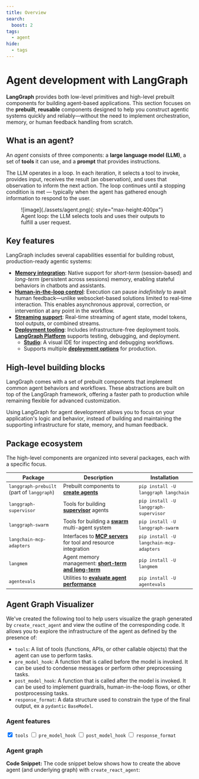 ```yaml
---
title: Overview
search:
  boost: 2
tags:
  - agent
hide:
  - tags
---
```


# Agent development with LangGraph

**LangGraph** provides both low-level primitives and high-level prebuilt components for building agent-based applications. This section focuses on the **prebuilt**, **reusable** components designed to help you construct agentic systems quickly and reliably—without the need to implement orchestration, memory, or human feedback handling from scratch.

## What is an agent?

An *agent* consists of three components: a **large language model (LLM)**, a set of **tools** it can use, and a **prompt** that provides instructions.

The LLM operates in a loop. In each iteration, it selects a tool to invoke, provides input, receives the result (an observation), and uses that observation to inform the next action. The loop continues until a stopping condition is met — typically when the agent has gathered enough information to respond to the user.

<figure markdown="1">
![image](./assets/agent.png){: style="max-height:400px"}
<figcaption>Agent loop: the LLM selects tools and uses their outputs to fulfill a user request.</figcaption>
</figure>

## Key features

LangGraph includes several capabilities essential for building robust, production-ready agentic systems:

- [**Memory integration**](./memory.md): Native support for *short-term* (session-based) and *long-term* (persistent across sessions) memory, enabling stateful behaviors in chatbots and assistants.
- [**Human-in-the-loop control**](./human-in-the-loop.md): Execution can pause *indefinitely* to await human feedback—unlike websocket-based solutions limited to real-time interaction. This enables asynchronous approval, correction, or intervention at any point in the workflow.
- [**Streaming support**](./streaming.md): Real-time streaming of agent state, model tokens, tool outputs, or combined streams.
- [**Deployment tooling**](./deployment.md): Includes infrastructure-free deployment tools. [**LangGraph Platform**](https://langchain-ai.github.io/langgraph/concepts/langgraph_platform/) supports testing, debugging, and deployment.
    - **[Studio](https://langchain-ai.github.io/langgraph/concepts/langgraph_studio/)**: A visual IDE for inspecting and debugging workflows.
    - Supports multiple [**deployment options**](https://langchain-ai.github.io/langgraph/tutorials/deployment/) for production.

## High-level building blocks

LangGraph comes with a set of prebuilt components that implement common agent behaviors and workflows. These abstractions are built on top of the LangGraph framework, offering a faster path to production while remaining flexible for advanced customization.

Using LangGraph for agent development allows you to focus on your application's logic and behavior, instead of building and maintaining the supporting infrastructure for state, memory, and human feedback.

## Package ecosystem

The high-level components are organized into several packages, each with a specific focus.

| Package                                    | Description                                                                 | Installation                            |
|--------------------------------------------|-----------------------------------------------------------------------------|-----------------------------------------|
| `langgraph-prebuilt` (part of `langgraph`) | Prebuilt components to [**create agents**](./agents.md)                     | `pip install -U langgraph langchain`    |
| `langgraph-supervisor`                     | Tools for building [**supervisor**](./multi-agent.md#supervisor) agents     | `pip install -U langgraph-supervisor`   |
| `langgraph-swarm`                          | Tools for building a [**swarm**](./multi-agent.md#swarm) multi-agent system | `pip install -U langgraph-swarm`        |
| `langchain-mcp-adapters`                   | Interfaces to [**MCP servers**](./mcp.md) for tool and resource integration | `pip install -U langchain-mcp-adapters` |
| `langmem`                                  | Agent memory management: [**short-term and long-term**](./memory.md)        | `pip install -U langmem`                |
| `agentevals`                               | Utilities to [**evaluate agent performance**](./evals.md)                   | `pip install -U agentevals`             |

## Agent Graph Visualizer

We've created the following tool to help users visualize the graph generated by `create_react_agent` and view the outline of the corresponding code.
It allows you to explore the infrastructure of the agent as defined by the presence of:

* `tools`: A list of tools (functions, APIs, or other callable objects) that the agent can use to perform tasks.
* `pre_model_hook`: A function that is called before the model is invoked. It can be used to condense messages or perform other preprocessing tasks.
* `post_model_hook`: A function that is called after the model is invoked. It can be used to implement guardrails, human-in-the-loop flows, or other postprocessing tasks.
* `response_format`: A data structure used to constrain the type of the final output, ex a `pydantic` `BaseModel`.

<div class="agent-layout">
  <div class="agent-graph-features-container">
    <div class="agent-graph-features">
      <h3 class="agent-section-title">Agent features</h3>
      <label><input type="checkbox" id="tools" checked> <code>tools</code></label>
      <label><input type="checkbox" id="pre_model_hook"> <code>pre_model_hook</code></label>
      <label><input type="checkbox" id="post_model_hook"> <code>post_model_hook</code></label>
      <label><input type="checkbox" id="response_format"> <code>response_format</code></label>
    </div>
  </div>

  <div class="agent-graph-container">
    <h3 class="agent-section-title">Agent graph</h3>
    <div class="mermaid" id="agent-graph"></div>
  </div>
</div>


**Code Snippet:** The code snippet below shows how to create the above agent (and underlying graph) with `create_react_agent`:

<div class="language-python">
  <pre><code id="agent-code" class="language-python"></code></pre>
</div>

<script>
mermaid.initialize({ startOnLoad: false });

var graphData = graphData || null;

function getKey() {
    return [
        document.getElementById("response_format").checked ? "1" : "0",
        document.getElementById("post_model_hook").checked ? "1" : "0",
        document.getElementById("pre_model_hook").checked ? "1" : "0",
        document.getElementById("tools").checked ? "1" : "0"
    ].join("");
}

function generateCodeSnippet({ tools, pre, post, response }) {
    const lines = [];
    lines.push("from langgraph.prebuilt import create_react_agent");
    lines.push("from langchain_openai import ChatOpenAI");
    if (response) lines.push("from pydantic import BaseModel");
    lines.push("");
    lines.push('model = ChatOpenAI("o4-mini")\n');
    if (tools) {
        lines.push("def tool() -> None:");
        lines.push('    """Testing tool."""');
        lines.push("    ...\n");
    }
    if (pre) {
        lines.push("def pre_model_hook() -> None:");
        lines.push('    """Pre-model hook."""');
        lines.push("    ...\n");
    }
    if (post) {
        lines.push("def post_model_hook() -> None:");
        lines.push('    """Post-model hook."""');
        lines.push("    ...\n");
    }
    if (response) {
        lines.push("class ResponseFormat(BaseModel):");
        lines.push('    """Response format for the agent."""');
        lines.push("    result: str\n");
    }
    lines.push("agent = create_react_agent(");
    lines.push("    model,");
    if (tools) lines.push("    tools=[tool],");
    if (pre) lines.push("    pre_model_hook=pre_model_hook,");
    if (post) lines.push("    post_model_hook=post_model_hook,");
    if (response) lines.push("    response_format=ResponseFormat,");
    lines.push(")");
    lines.push("");
    lines.push("agent.get_graph().draw_mermaid_png()");
    return lines.join("\n");
}

async function render() {
    const key = getKey();
    const default_graph = "graph TD;\n  A --> B;";
    const graph = graphData === null ? default_graph : (graphData[key] || default_graph);
    const codeContainer = document.getElementById("agent-code");
    const graphContainer = document.getElementById("agent-graph");

    const flags = {
        tools: document.getElementById("tools").checked,
        pre: document.getElementById("pre_model_hook").checked,
        post: document.getElementById("post_model_hook").checked,
        response: document.getElementById("response_format").checked
    };

    codeContainer.textContent = generateCodeSnippet(flags);
    graphContainer.innerHTML = graph;
    graphContainer.removeAttribute("data-processed");
    await mermaid.run({ nodes: [graphContainer] });
}

async function loadGraphData() {
  if (graphData !== null) {
      return;
  }
  // Load the graph data from the JSON file
  try {
      const response = await fetch("../assets/react-agent-graphs.json");
      graphData = await response.json();
  } catch (err) {
      console.error("Failed to load graphData.json:", err);
  }

}

async function initializeWidget() {
    await loadGraphData();
    await render();
    document.querySelectorAll(".agent-graph-features input").forEach((input) => {
        input.addEventListener("change", async () => await render());
    });
}

// Handle initial load and subsequent navigation
// See admonition for more details: https://squidfunk.github.io/mkdocs-material/customization/#additional-javascript
window.addEventListener("DOMContentLoaded", initializeWidget);
document$.subscribe(initializeWidget);
</script>
